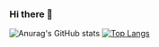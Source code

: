 ### Hi there 👋
![Anurag's GitHub stats](https://github-readme-stats.vercel.app/api?username=JinHeyok&show_icons=true&theme=radical)
[![Top Langs](https://github-readme-stats.vercel.app/api/top-langs/?username=JinHeyok&layout=compact)](https://github.com/delay-100/github-readme-stats)


<!--
**JinHeyok/JinHeyok** is a ✨ _special_ ✨ repository because its `README.md` (this file) appears on your GitHub profile.

Here are some ideas to get you started:

- 🔭 I’m currently working on ...
- 🌱 I’m currently learning ...
- 👯 I’m looking to collaborate on ...
- 🤔 I’m looking for help with ...
- 💬 Ask me about ...
- 📫 How to reach me: ...
- 😄 Pronouns: ...
- ⚡ Fun fact: ...
-->
